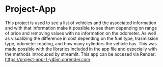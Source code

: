 # Project-App
This project is used to see a list of vehicles and the associated information and with that information make it possible to see them depending on range of price and removing values with no information on the odometer. As well as visualizing the difference in cost depending on the fuel type, trasmission type, odometer reading, and how many cylinders the vehicle has. 
This was made possible with the libraries included in the app file and especially with the methods introduced by streamlit. 
This app can be accesed via Render: https://project-app-1-y45m.onrender.com